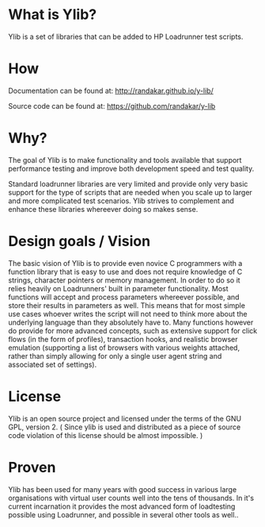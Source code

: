# What is Ylib?

Ylib is a set of libraries that can be added to HP Loadrunner test scripts.

# How

Documentation can be found at: http://randakar.github.io/y-lib/

Source code can be found at: https://github.com/randakar/y-lib

# Why?
The goal of Ylib is to make functionality and tools available that support performance testing and improve both development speed and test quality.

Standard loadrunner libraries are very limited and provide only very basic support for the type of scripts that are needed when you scale up to larger and more complicated test scenarios. Ylib strives to complement and enhance these libraries whereever doing so makes sense. 

# Design goals / Vision
The basic vision of Ylib is to provide even novice C programmers with a function library that is easy to use and does not require knowledge of C strings, character pointers or memory management. 
In order to do so it relies heavily on Loadrunners' built in parameter functionality. Most functions will accept and process parameters whereever possible, and store their results in parameters as well. This means that for most simple use cases whoever writes the script will not need to think more about the underlying language than they absolutely have to.
Many functions however do provide for more advanced concepts, such as extensive support for click flows (in the form of profiles), transaction hooks, and realistic browser emulation (supporting a list of browsers with various weights attached, rather than simply allowing for only a single user agent string and associated set of settings). 

# License
Ylib is an open source project and licensed under the terms of the GNU GPL, version 2.
( Since ylib is used and distributed as a piece of source code violation of this license should be almost impossible. )

# Proven 
Ylib has been used for many years with good success in various large organisations with virtual user counts well into the tens of thousands. In it's current incarnation it provides the most advanced form of loadtesting possible using Loadrunner, and possible in several other tools as well..

